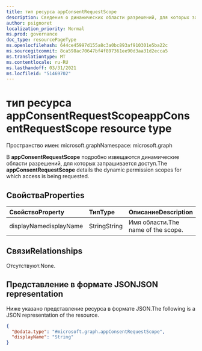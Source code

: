 ```yaml
---
title: тип ресурса appConsentRequestScope
description: Сведения о динамических области разрешений, для которых запрашивается доступ.
author: psignoret
localization_priority: Normal
ms.prod: governance
doc_type: resourcePageType
ms.openlocfilehash: 644ce45997d155a8c3a0bc893af910301e5ba22c
ms.sourcegitcommit: 8ca598ac70647bf4f897361ee90d3aa31d2ecca5
ms.translationtype: MT
ms.contentlocale: ru-RU
ms.lasthandoff: 03/31/2021
ms.locfileid: "51469702"
---
```

# <a name="appconsentrequestscope-resource-type"></a><span data-ttu-id="3da1f-103">тип ресурса appConsentRequestScope</span><span class="sxs-lookup"><span data-stu-id="3da1f-103">appConsentRequestScope resource type</span></span>

<span data-ttu-id="3da1f-104">Пространство имен: microsoft.graph</span><span class="sxs-lookup"><span data-stu-id="3da1f-104">Namespace: microsoft.graph</span></span>

<span data-ttu-id="3da1f-105">В **appConsentRequestScope** подробно извещаются динамические области разрешений, для которых запрашивается доступ.</span><span class="sxs-lookup"><span data-stu-id="3da1f-105">The **appConsentRequestScope** details the dynamic permission scopes for which access is being requested.</span></span>

## <a name="properties"></a><span data-ttu-id="3da1f-106">Свойства</span><span class="sxs-lookup"><span data-stu-id="3da1f-106">Properties</span></span>

|<span data-ttu-id="3da1f-107">Свойство</span><span class="sxs-lookup"><span data-stu-id="3da1f-107">Property</span></span>|<span data-ttu-id="3da1f-108">Тип</span><span class="sxs-lookup"><span data-stu-id="3da1f-108">Type</span></span>|<span data-ttu-id="3da1f-109">Описание</span><span class="sxs-lookup"><span data-stu-id="3da1f-109">Description</span></span>|
|:---|:---|:---|
|<span data-ttu-id="3da1f-110">displayName</span><span class="sxs-lookup"><span data-stu-id="3da1f-110">displayName</span></span>|<span data-ttu-id="3da1f-111">String</span><span class="sxs-lookup"><span data-stu-id="3da1f-111">String</span></span>|<span data-ttu-id="3da1f-112">Имя области.</span><span class="sxs-lookup"><span data-stu-id="3da1f-112">The name of the scope.</span></span>|

## <a name="relationships"></a><span data-ttu-id="3da1f-113">Связи</span><span class="sxs-lookup"><span data-stu-id="3da1f-113">Relationships</span></span>

<span data-ttu-id="3da1f-114">Отсутствуют.</span><span class="sxs-lookup"><span data-stu-id="3da1f-114">None.</span></span>

## <a name="json-representation"></a><span data-ttu-id="3da1f-115">Представление в формате JSON</span><span class="sxs-lookup"><span data-stu-id="3da1f-115">JSON representation</span></span>

<span data-ttu-id="3da1f-116">Ниже указано представление ресурса в формате JSON.</span><span class="sxs-lookup"><span data-stu-id="3da1f-116">The following is a JSON representation of the resource.</span></span>
<!-- {
  "blockType": "resource",
  "@odata.type": "microsoft.graph.appConsentRequestScope"
}
-->

``` json
{
  "@odata.type": "#microsoft.graph.appConsentRequestScope",
  "displayName": "String"
}
```

